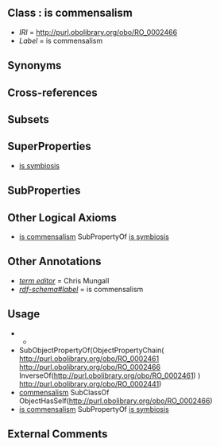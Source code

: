 
## Class : is commensalism

 * *IRI* = http://purl.obolibrary.org/obo/RO_0002466
 * *Label* = is commensalism

## Synonyms


## Cross-references


## Subsets


## SuperProperties

 * [is symbiosis](../../RO/65/RO_0002465.md)

## SubProperties


## Other Logical Axioms

 * [is commensalism](../../RO/66/RO_0002466.md) SubPropertyOf [is symbiosis](../../RO/65/RO_0002465.md)

## Other Annotations

 * *[term editor](../../IAO/17/IAO_0000117.md)* = Chris Mungall
 * *[rdf-schema#label](../../el/rdf-schema#label.md)* = is commensalism

## Usage

 * -
 * SubObjectPropertyOf(ObjectPropertyChain( <http://purl.obolibrary.org/obo/RO_0002461> <http://purl.obolibrary.org/obo/RO_0002466> InverseOf(<http://purl.obolibrary.org/obo/RO_0002461>) ) <http://purl.obolibrary.org/obo/RO_0002441>)
 * [commensalism](../../GO/31/GO_0085031.md) SubClassOf ObjectHasSelf(<http://purl.obolibrary.org/obo/RO_0002466>)
 * [is commensalism](../../RO/66/RO_0002466.md) SubPropertyOf [is symbiosis](../../RO/65/RO_0002465.md)

## External Comments

